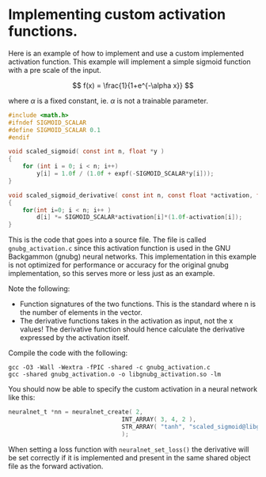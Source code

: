 # Implementing custom activation functions.

Here is an example of how to implement and use a custom implemented activation function.
This example will implement a simple sigmoid function with a pre scale of the input.

$$ f(x) = \frac{1}{1+e^{-\alpha x}} $$

where $\alpha$ is a fixed constant, ie. $\alpha$ is not a trainable parameter.
```c
#include <math.h>
#ifndef SIGMOID_SCALAR
#define SIGMOID_SCALAR 0.1
#endif

void scaled_sigmoid( const int n, float *y )
{
    for (int i = 0; i < n; i++) 
        y[i] = 1.0f / (1.0f + expf(-SIGMOID_SCALAR*y[i]));
}

void scaled_sigmoid_derivative( const int n, const float *activation, float *d )
{
    for(int i=0; i < n; i++ )
        d[i] *= SIGMOID_SCALAR*activation[i]*(1.0f-activation[i]);
}
```
This is the code that goes into a source file. The file is called `gnubg_activation.c` since this activation function is
used in the GNU Backgammon (gnubg) neural networks. This implementation in this example is not optimized for performance or
accuracy for the original gnubg implementation, so this serves more or less just as an example.

Note the following: 
 - Function signatures of the two functions. This is the standard where n is the number of elements in the vector.
 - The derivative functions takes in the activation as input, not the x values! The derivative function should hence
   calculate the derivative expressed by the activation itself.

Compile the code with the following:
```shell
gcc -O3 -Wall -Wextra -fPIC -shared -c gnubg_activation.c
gcc -shared gnubg_activation.o -o libgnubg_activation.so -lm
```
You should now be able to specify the custom activation in a neural network like this:
```c
neuralnet_t *nn = neuralnet_create( 2,                                                       // n_layers
                                INT_ARRAY( 3, 4, 2 ),                                        // sizes
                                STR_ARRAY( "tanh", "scaled_sigmoid@libgnubg_activation.so" ) // activation functions
                                );
```
When setting a loss function with `neuralnet_set_loss()` the derivative will be set correctly if it
is implemented and present in the same shared object file as the forward activation.

